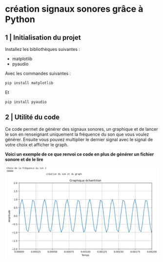# création signaux sonores grâce à Python

## 1 | Initialisation du projet

Installez les bibliothèques suivantes :

- matplotlib
- pyaudio

Avec les commandes suivantes :

```python
pip install matplotlib
```

Et

```python
pip install pyaudio
```

## 2 | Utilité du code 

Ce code permet de générer des signaux sonores, un graphique et de lancer le son en renseignant uniquement la fréquence du son que vous voulez générer. Ensuite vous pouvez multiplier le dernier signal avec le signal de votre choix et afficher le graph.

**Voici un exemple de ce que renvoi ce code en plus de générer un fichier sonore et de le lire**

![Alt text](image.png)
 
